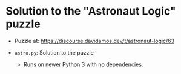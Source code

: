 # Solution to the "Astronaut Logic" puzzle

- Puzzle at: <https://discourse.davidamos.dev/t/astronaut-logic/63>

- `astro.py`: Solution to the puzzle

  - Runs on newer Python 3 with no dependencies.
